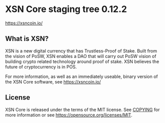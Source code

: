 XSN Core staging tree 0.12.2
===============================

https://xsncoin.io/


What is XSN?
----------------

XSN is a new digital currency that has Trustless-Proof of Stake. Built from the vision of PoSW,
XSN enables a DAO that will carry out PoSW vision of building crypto related technology around 
proof of stake. XSN believes the future of cryptocurrency is in POS.

For more information, as well as an immediately useable, binary version of
the XSN Core software, see https://xsncoin.io/


License
-------

XSN Core is released under the terms of the MIT license. See [COPYING](COPYING) for more
information or see https://opensource.org/licenses/MIT.
